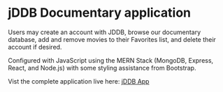 # jDDB Documentary application

Users may create an account with JDDB, browse our documentary database, add and remove movies to their Favorites list, and delete their account if desired.

Configured with JavaScript using the MERN Stack (MongoDB, Express, React, and Node.js) with some styling assistance from Bootstrap.

Vist the complete application live here: [jDDB App](https://jddb.netlify.app/)
